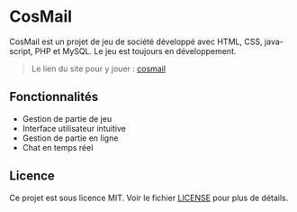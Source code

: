 # CosMail

CosMail est un projet de jeu de société développé avec HTML, CSS, java-script,  PHP et MySQL. Le jeu est toujours en développement.
> Le lien du site pour y jouer : [cosmail](https://cosmail.pupin.fr)

## Fonctionnalités

- Gestion de partie de jeu
- Interface utilisateur intuitive
- Gestion de partie en ligne
- Chat en temps réel


## Licence

Ce projet est sous licence MIT. Voir le fichier [LICENSE](LICENSE) pour plus de détails.
